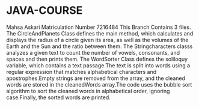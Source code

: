 # JAVA-COURSE
Mahsa Askari 
Matriculation Number 7216484
This Branch Contains 3 files.
The CircleAndPlanets Class defines the main method, which calculates and displays the radius of a circle given its area, as well as the volumes of the Earth and the Sun and the ratio between them.
The Stringcharacters classs analyzes a given text to count the number of vowels, consonants, and spaces and then prints them.
The WordSorter Class defines the soliloquy variable, which contains a text passage.The text is split into words using a regular expression that matches alphabetical characters and apostrophes.Empty strings are removed from the array, and the cleaned words are stored in the cleanedWords array.The code uses the bubble sort algorithm to sort the cleaned words in alphabetical order, ignoring case.Finally, the sorted words are printed.

